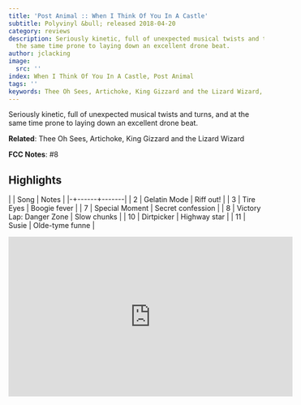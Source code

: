 ```yaml
---
title: 'Post Animal :: When I Think Of You In A Castle'
subtitle: Polyvinyl &bull; released 2018-04-20
category: reviews
description: Seriously kinetic, full of unexpected musical twists and turns, and at
  the same time prone to laying down an excellent drone beat.
author: jclacking
image:
  src: ''
index: When I Think Of You In A Castle, Post Animal
tags: ''
keywords: Thee Oh Sees, Artichoke, King Gizzard and the Lizard Wizard, Polyvinyl
---
```

Seriously kinetic, full of unexpected musical twists and turns, and at the same time prone to laying down an excellent drone beat.<!--more-->

**Related**: Thee Oh Sees, Artichoke, King Gizzard and the Lizard Wizard

**FCC Notes**: #8

## Highlights

| | Song | Notes |
|-+------+-------|
| 2 | Gelatin Mode | Riff out! |
| 3 | Tire Eyes | Boogie fever |
| 7 | Special Moment | Secret confession |
| 8 | Victory Lap: Danger Zone | Slow chunks |
| 10 | Dirtpicker | Highway star |
| 11 | Susie | Olde-tyme funne |

<div class="tlo-detail-video"><iframe width="560" height="315" src="https://www.youtube.com/embed/SN80WTyizEI" frameborder="0" allow="autoplay; encrypted-media" allowfullscreen></iframe></div>

